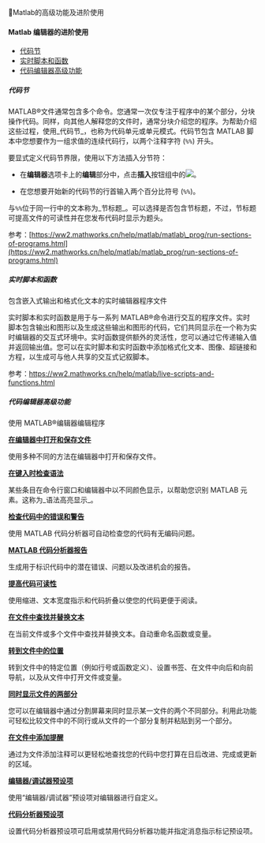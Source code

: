 🏹Matlab的高级功能及进阶使用

#### Matlab **编辑器的进阶使用**

* [代码节](#代码节)
* [实时脚本和函数](#实时脚本和函数)
* [代码编辑器高级功能](#代码编辑器高级功能)

##### 代码节

MATLAB®文件通常包含多个命令。您通常一次仅专注于程序中的某个部分，分块操作代码。同样，向其他人解释您的文件时，通常分块介绍您的程序。为帮助介绍这些过程，使用_代码节_，也称为代码单元或单元模式。代码节包含 MATLAB 脚本中您想要作为一组求值的连续代码行，以两个注释字符 \(`%%`\) 开头。

要显式定义代码节界限，使用以下方法插入分节符：

* 在**编辑器**选项卡上的**编辑**部分中，点击**插入**按钮组中的![](https://ww2.mathworks.cn/help/matlab/matlab_prog/new_section_ts_16_zh_CN.png)。

* 在您想要开始新的代码节的行首输入两个百分比符号 \(`%%`\)。

与`%%`位于同一行中的文本称为_节标题_。可以选择是否包含节标题，不过，节标题可提高文件的可读性并在您发布代码时显示为题头。

参考：[https://ww2.mathworks.cn/help/matlab/matlab\_prog/run-sections-of-programs.html](https://ww2.mathworks.cn/help/matlab/matlab_prog/run-sections-of-programs.html)

##### 实时脚本和函数

包含嵌入式输出和格式化文本的实时编辑器程序文件

实时脚本和实时函数是用于与一系列 MATLAB®命令进行交互的程序文件。实时脚本包含输出和图形以及生成这些输出和图形的代码，它们共同显示在一个称为实时编辑器的交互式环境中。实时函数提供额外的灵活性，您可以通过它传递输入值并返回输出值。您可以在实时脚本和实时函数中添加格式化文本、图像、超链接和方程，以生成可与他人共享的交互式记叙脚本。

参考：https://ww2.mathworks.cn/help/matlab/live-scripts-and-functions.html

##### 代码编辑器高级功能

使用 MATLAB®编辑器编辑程序

[**在编辑器中打开和保存文件**](https://ww2.mathworks.cn/help/matlab/matlab_prog/open-and-save-files.html)

使用多种不同的方法在编辑器中打开和保存文件。

[**在键入时检查语法**](https://ww2.mathworks.cn/help/matlab/matlab_env/check-syntax-as-you-type.html)

某些条目在命令行窗口和编辑器中以不同颜色显示，以帮助您识别 MATLAB 元素。这称为_语法高亮显示_。

[**检查代码中的错误和警告**](https://ww2.mathworks.cn/help/matlab/matlab_prog/check-code-for-errors-and-warnings.html)

使用 MATLAB 代码分析器可自动检查您的代码有无编码问题。

[**MATLAB 代码分析器报告**](https://ww2.mathworks.cn/help/matlab/matlab_prog/matlab-code-analyzer-report.html)

生成用于标识代码中的潜在错误、问题以及改进机会的报告。

[**提高代码可读性**](https://ww2.mathworks.cn/help/matlab/matlab_prog/improve-code-readability.html)

使用缩进、文本宽度指示和代码折叠以使您的代码更便于阅读。

[**在文件中查找并替换文本**](https://ww2.mathworks.cn/help/matlab/matlab_prog/find-and-replace-text-in-files.html)

在当前文件或多个文件中查找并替换文本。自动重命名函数或变量。

[**转到文件中的位置**](https://ww2.mathworks.cn/help/matlab/matlab_prog/file-navigation.html)

转到文件中的特定位置（例如行号或函数定义）、设置书签、在文件中向后和向前导航，以及从文件中打开文件或变量。

[**同时显示文件的两部分**](https://ww2.mathworks.cn/help/matlab/matlab_prog/display-two-parts-of-a-file-simultaneously.html)

您可以在编辑器中通过分割屏幕来同时显示某一文件的两个不同部分。利用此功能可轻松比较文件中的不同行或从文件的一个部分复制并粘贴到另一个部分。

[**在文件中添加提醒**](https://ww2.mathworks.cn/help/matlab/matlab_prog/add-reminders-to-files.html)

通过为文件添加注释可以更轻松地查找您的代码中您打算在日后改进、完成或更新的区域。

[**编辑器/调试器预设项**](https://ww2.mathworks.cn/help/matlab/matlab_env/about-editor-debugger-preferences.html)

使用“编辑器/调试器”预设项对编辑器进行自定义。

[**代码分析器预设项**](https://ww2.mathworks.cn/help/matlab/matlab_env/about-code-analyzer-preferences.html)

设置代码分析器预设项可启用或禁用代码分析器功能并指定消息指示标记预设项。

